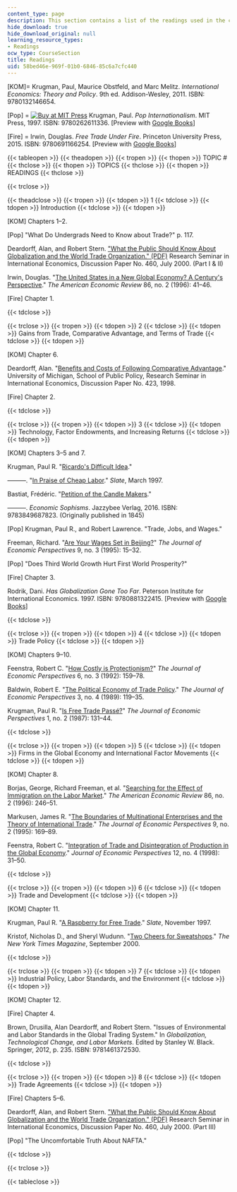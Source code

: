 ```yaml
---
content_type: page
description: This section contains a list of the readings used in the course.
hide_download: true
hide_download_original: null
learning_resource_types:
- Readings
ocw_type: CourseSection
title: Readings
uid: 58bed46e-969f-01b0-6846-85c6a7cfc440
---
```


\[KOM\]= Krugman, Paul, Maurice Obstfeld, and Marc Melitz. _International Economics: Theory and Policy_. 9th ed. Addison-Wesley, 2011. ISBN: 9780132146654.

\[Pop\] = [![Buy at MIT Press](/images/mp_logo.gif)](https://mitpress.mit.edu/9780262611336) Krugman, Paul. _Pop Internationalism_. MIT Press, 1997. ISBN: 9780262611336. \[Preview with [Google Books](http://books.google.com/books?id=17YrneuxiTgC&pg=PAfrontcover)\]

\[Fire\] = Irwin, Douglas. _Free Trade Under Fire_. Princeton University Press, 2015. ISBN: 9780691166254. \[Preview with [Google Books](http://books.google.com/books?id=oAk-BQAAQBAJ&pg=PAfrontcover)\]

{{< tableopen >}}
{{< theadopen >}}
{{< tropen >}}
{{< thopen >}}
TOPIC #
{{< thclose >}}
{{< thopen >}}
TOPICS
{{< thclose >}}
{{< thopen >}}
READINGS
{{< thclose >}}

{{< trclose >}}

{{< theadclose >}}
{{< tropen >}}
{{< tdopen >}}
1
{{< tdclose >}}
{{< tdopen >}}
Introduction
{{< tdclose >}}
{{< tdopen >}}


\[KOM\] Chapters 1–2.

\[Pop\] "What Do Undergrads Need to Know about Trade?" p. 117.

Deardorff, Alan, and Robert Stern. ["What the Public Should Know About Globalization and the World Trade Organization." (PDF)](http://fordschool.umich.edu/rsie/workingpapers/Papers451-475/r460.pdf) Research Seminar in International Economics, Discussion Paper No. 460, July 2000. (Part I & II)

Irwin, Douglas. "[The United States in a New Global Economy? A Century's Perspective](http://www.jstor.org/stable/2118093)." _The American Economic Review_ 86, no. 2 (1996): 41–46.

\[Fire\] Chapter 1.


{{< tdclose >}}

{{< trclose >}}
{{< tropen >}}
{{< tdopen >}}
2
{{< tdclose >}}
{{< tdopen >}}
Gains from Trade, Comparative Advantage, and Terms of Trade
{{< tdclose >}}
{{< tdopen >}}


\[KOM\] Chapter 6.

Deardorff, Alan. "[Benefits and Costs of Following Comparative Advantage](https://doi.org/10.2139/ssrn.113009)." University of Michigan, School of Public Policy, Research Seminar in International Economics, Discussion Paper No. 423, 1998.

\[Fire\] Chapter 2.


{{< tdclose >}}

{{< trclose >}}
{{< tropen >}}
{{< tdopen >}}
3
{{< tdclose >}}
{{< tdopen >}}
Technology, Factor Endowments, and Increasing Returns
{{< tdclose >}}
{{< tdopen >}}


\[KOM\] Chapters 3–5 and 7.

Krugman, Paul R. "[Ricardo's Difficult Idea](http://web.mit.edu/krugman/www/ricardo.htm)."

———. "[In Praise of Cheap Labor](http://www.slate.com/articles/business/the_dismal_science/1997/03/in_praise_of_cheap_labor.html)." _Slate_, March 1997.

Bastiat, Frédéric. "[Petition of the Candle Makers](http://bastiat.org/en/petition.html)."

———. _Economic Sophisms_. Jazzybee Verlag, 2016. ISBN: 9783849687823. (Originally published in 1845)

\[Pop\] Krugman, Paul R., and Robert Lawrence. "Trade, Jobs, and Wages."

Freeman, Richard. "[Are Your Wages Set in Beijing?](http://www.jstor.org/stable/2138423)" _The Journal of Economic Perspectives_ 9, no. 3 (1995): 15–32.

\[Pop\] "Does Third World Growth Hurt First World Prosperity?"

\[Fire\] Chapter 3.

Rodrik, Dani. _Has Globalization Gone Too Far_. Peterson Institute for International Economics. 1997. ISBN: 9780881322415. \[Preview with [Google Books](http://books.google.com/books?id=ga2xDQAAQBAJ&pg=PAfrontcover)\]


{{< tdclose >}}

{{< trclose >}}
{{< tropen >}}
{{< tdopen >}}
4
{{< tdclose >}}
{{< tdopen >}}
Trade Policy
{{< tdclose >}}
{{< tdopen >}}


\[KOM\] Chapters 9–10.

Feenstra, Robert C. "[How Costly is Protectionism?](http://www.jstor.org/stable/2138308)" _The Journal of Economic Perspectives_ 6, no. 3 (1992): 159–78.

Baldwin, Robert E. "[The Political Economy of Trade Policy](http://www.jstor.org/stable/1942913)." _The Journal of Economic Perspectives_ 3, no. 4 (1989): 119–35.

Krugman, Paul R. "[Is Free Trade Passé?](http://www.jstor.org/stable/1942985)" _The Journal of Economic Perspectives_ 1, no. 2 (1987): 131–44.


{{< tdclose >}}

{{< trclose >}}
{{< tropen >}}
{{< tdopen >}}
5
{{< tdclose >}}
{{< tdopen >}}
Firms in the Global Economy and International Factor Movements
{{< tdclose >}}
{{< tdopen >}}


\[KOM\] Chapter 8.

Borjas, George, Richard Freeman, et al. "[Searching for the Effect of Immigration on the Labor Market](http://www.jstor.org/stable/2118131)." _The American Economic Review_ 86, no. 2 (1996): 246–51.

Markusen, James R. "[The Boundaries of Multinational Enterprises and the Theory of International Trade](http://www.jstor.org/stable/2138172)." _The Journal of Economic Perspectives_ 9, no. 2 (1995): 169–89.

Feenstra, Robert C. "[Integration of Trade and Disintegration of Production in the Global Economy](https://doi.org/10.1257/jep.12.4.31)." _Journal of Economic Perspectives_ 12, no. 4 (1998): 31–50.


{{< tdclose >}}

{{< trclose >}}
{{< tropen >}}
{{< tdopen >}}
6
{{< tdclose >}}
{{< tdopen >}}
Trade and Development
{{< tdclose >}}
{{< tdopen >}}


\[KOM\] Chapter 11.

Krugman, Paul R. "[A Raspberry for Free Trade](http://www.slate.com/articles/business/the_dismal_science/1997/11/a_raspberry_for_free_trade.html)." _Slate_, November 1997.

Kristof, Nicholas D., and Sheryl Wudunn. "[Two Cheers for Sweatshops](http://www.nytimes.com/2000/09/24/magazine/two-cheers-for-sweatshops.html)." _The New York Times Magazine_, September 2000.


{{< tdclose >}}

{{< trclose >}}
{{< tropen >}}
{{< tdopen >}}
7
{{< tdclose >}}
{{< tdopen >}}
Industrial Policy, Labor Standards, and the Environment
{{< tdclose >}}
{{< tdopen >}}


\[KOM\] Chapter 12.

\[Fire\] Chapter 4.

Brown, Drusilla, Alan Deardorff, and Robert Stern. "Issues of Environmental and Labor Standards in the Global Trading System." In _Globalization, Technological Change, and Labor Markets_. Edited by Stanley W. Black. Springer, 2012, p. 235. ISBN: 9781461372530.


{{< tdclose >}}

{{< trclose >}}
{{< tropen >}}
{{< tdopen >}}
8
{{< tdclose >}}
{{< tdopen >}}
Trade Agreements
{{< tdclose >}}
{{< tdopen >}}


\[Fire\] Chapters 5–6.

Deardorff, Alan, and Robert Stern. ["What the Public Should Know About Globalization and the World Trade Organization." (PDF)](http://fordschool.umich.edu/rsie/workingpapers/Papers451-475/r460.pdf) Research Seminar in International Economics, Discussion Paper No. 460, July 2000. (Part III)

\[Pop\] "The Uncomfortable Truth About NAFTA."


{{< tdclose >}}

{{< trclose >}}

{{< tableclose >}}